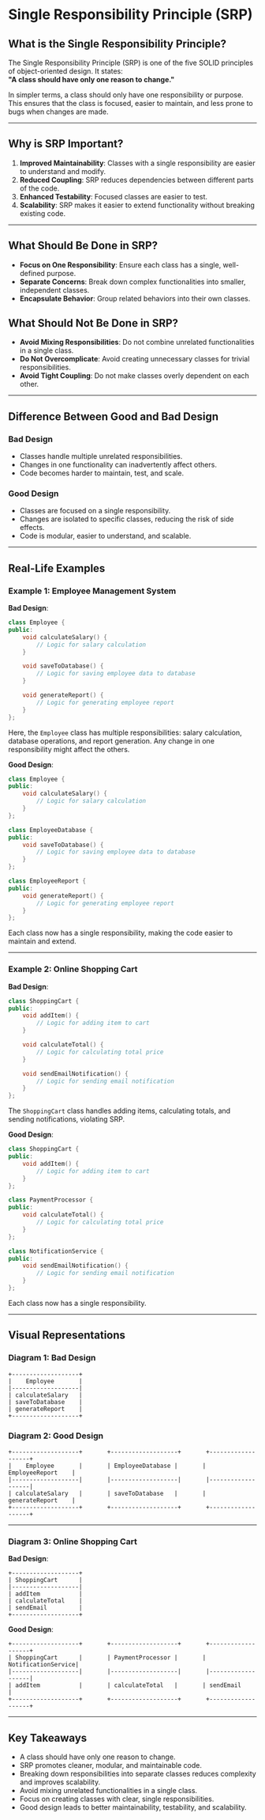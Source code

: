 # Single Responsibility Principle (SRP)

## What is the Single Responsibility Principle?
The Single Responsibility Principle (SRP) is one of the five SOLID principles of object-oriented design. It states:  
**"A class should have only one reason to change."**  

In simpler terms, a class should only have one responsibility or purpose. This ensures that the class is focused, easier to maintain, and less prone to bugs when changes are made.

---

## Why is SRP Important?
1. **Improved Maintainability**: Classes with a single responsibility are easier to understand and modify.  
2. **Reduced Coupling**: SRP reduces dependencies between different parts of the code.  
3. **Enhanced Testability**: Focused classes are easier to test.  
4. **Scalability**: SRP makes it easier to extend functionality without breaking existing code.

---

## What Should Be Done in SRP?
- **Focus on One Responsibility**: Ensure each class has a single, well-defined purpose.  
- **Separate Concerns**: Break down complex functionalities into smaller, independent classes.  
- **Encapsulate Behavior**: Group related behaviors into their own classes.  

## What Should Not Be Done in SRP?
- **Avoid Mixing Responsibilities**: Do not combine unrelated functionalities in a single class.  
- **Do Not Overcomplicate**: Avoid creating unnecessary classes for trivial responsibilities.  
- **Avoid Tight Coupling**: Do not make classes overly dependent on each other.

---

## Difference Between Good and Bad Design

### Bad Design
- Classes handle multiple unrelated responsibilities.  
- Changes in one functionality can inadvertently affect others.  
- Code becomes harder to maintain, test, and scale.  

### Good Design
- Classes are focused on a single responsibility.  
- Changes are isolated to specific classes, reducing the risk of side effects.  
- Code is modular, easier to understand, and scalable.

---

## Real-Life Examples

### Example 1: Employee Management System  
**Bad Design**:  
```cpp
class Employee {
public:
    void calculateSalary() {
        // Logic for salary calculation
    }

    void saveToDatabase() {
        // Logic for saving employee data to database
    }

    void generateReport() {
        // Logic for generating employee report
    }
};
```
Here, the `Employee` class has multiple responsibilities: salary calculation, database operations, and report generation. Any change in one responsibility might affect the others.

**Good Design**:  
```cpp
class Employee {
public:
    void calculateSalary() {
        // Logic for salary calculation
    }
};

class EmployeeDatabase {
public:
    void saveToDatabase() {
        // Logic for saving employee data to database
    }
};

class EmployeeReport {
public:
    void generateReport() {
        // Logic for generating employee report
    }
};
```
Each class now has a single responsibility, making the code easier to maintain and extend.

---

### Example 2: Online Shopping Cart  
**Bad Design**:  
```cpp
class ShoppingCart {
public:
    void addItem() {
        // Logic for adding item to cart
    }

    void calculateTotal() {
        // Logic for calculating total price
    }

    void sendEmailNotification() {
        // Logic for sending email notification
    }
};
```
The `ShoppingCart` class handles adding items, calculating totals, and sending notifications, violating SRP.

**Good Design**:  
```cpp
class ShoppingCart {
public:
    void addItem() {
        // Logic for adding item to cart
    }
};

class PaymentProcessor {
public:
    void calculateTotal() {
        // Logic for calculating total price
    }
};

class NotificationService {
public:
    void sendEmailNotification() {
        // Logic for sending email notification
    }
};
```
Each class now has a single responsibility.

---

## Visual Representations

### Diagram 1: Bad Design  
```
+-------------------+
|    Employee       |
|-------------------|
| calculateSalary   |
| saveToDatabase    |
| generateReport    |
+-------------------+
```

### Diagram 2: Good Design  
```
+-------------------+       +-------------------+       +-------------------+
|    Employee       |       | EmployeeDatabase |       | EmployeeReport    |
|-------------------|       |-------------------|       |-------------------|
| calculateSalary   |       | saveToDatabase   |       | generateReport    |
+-------------------+       +-------------------+       +-------------------+
```

---

### Diagram 3: Online Shopping Cart  
**Bad Design**:  
```
+-------------------+
| ShoppingCart      |
|-------------------|
| addItem           |
| calculateTotal    |
| sendEmail         |
+-------------------+
```

**Good Design**:  
```
+-------------------+       +-------------------+       +-------------------+
| ShoppingCart      |       | PaymentProcessor |       | NotificationService|
|-------------------|       |-------------------|       |-------------------|
| addItem           |       | calculateTotal   |       | sendEmail         |
+-------------------+       +-------------------+       +-------------------+
```

---

## Key Takeaways
- A class should have only one reason to change.  
- SRP promotes cleaner, modular, and maintainable code.  
- Breaking down responsibilities into separate classes reduces complexity and improves scalability.
- Avoid mixing unrelated functionalities in a single class.
- Focus on creating classes with clear, single responsibilities.
- Good design leads to better maintainability, testability, and scalability.
